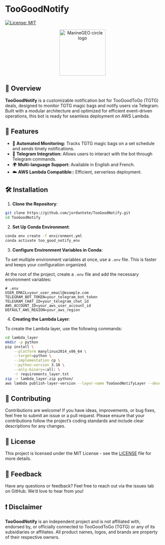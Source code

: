# TooGoodNotify 

[![License: MIT](https://img.shields.io/badge/License-MIT-blue.svg)](https://opensource.org/licenses/MIT)


<p align="center">
  <img src="https://github.com/pownedjojo/TooGoodNotify/assets/2340374/f62f2f94-957d-4279-8c77-3214b687299b" alt="MarineGEO circle logo" style="height: 150px; width:150px;"/>
</p>


## 📌 Overview

**TooGoodNotify** is a customizable notification bot for TooGoodToGo (TGTG) deals, designed to monitor TGTG magic bags and notify users via Telegram. Built with a modular architecture and optimized for efficient event-driven operations, this bot is ready for seamless deployment on AWS Lambda.

## 🚀 Features

- 🔄 **Automated Monitoring:** Tracks TGTG magic bags on a set schedule and sends timely notifications.
- 💬 **Telegram Integration:** Allows users to interact with the bot through Telegram commands.
- 🌍 **Multi-language Support:** Available in English and French.
- ☁️ **AWS Lambda Compatible::** Efficient, serverless deployment.


## 🛠️ Installation

1. **Clone the Repository**:
  ```sh
  git clone https://github.com/jordantete/TooGoodNotify.git
  cd TooGoodNotify
  ```

2. **Set Up Conda Environment**:
  ```sh
  conda env create -f environment.yml
  conda activate too_good_notify_env
  ```

3. **Configure Environment Variables in Conda**:

To set multiple environment variables at once, use a `.env` file. This is faster and keeps your configuration organized.

At the root of the project, create a `.env` file and add the necessary environment variables:

  ```plaintext
  # .env
  USER_EMAIL=your_user_email@example.com
  TELEGRAM_BOT_TOKEN=your_telegram_bot_token
  TELEGRAM_CHAT_ID=your_telegram_chat_id
  AWS_ACCOUNT_ID=your_aws_user_account_id
  DEFAULT_AWS_REGION=your_aws_region
  ```

4. **Creating the Lambda Layer**:

To create the Lambda layer, use the following commands:

  ```sh
  cd lambda_layer
  mkdir -p python
  pip install \
      --platform manylinux2014_x86_64 \
      --target=python \
      --implementation cp \
      --python-version 3.10 \
      --only-binary=:all: \
      -r requirements_layer.txt
  zip -r lambda_layer.zip python/
  aws lambda publish-layer-version --layer-name TooGoodNotifyLayer --description "Layer for dependencies" --zip-file fileb://lambda_layer.zip --compatible-runtimes python3.10
  ```

## 🤝 Contributing

Contributions are welcome! If you have ideas, improvements, or bug fixes, feel free to submit an issue or a pull request. Please ensure that your contributions follow the project’s coding standards and include clear descriptions for any changes.

## 📄 License

This project is licensed under the MIT License - see the [LICENSE](./LICENSE.txt) file for more details.

## 👀 Feedback

Have any questions or feedback? Feel free to reach out via the issues tab on GitHub. We’d love to hear from you!

## ❗ Disclaimer

**TooGoodNotify** is an independent project and is not affiliated with, endorsed by, or officially connected to TooGoodToGo (TGTG) or any of its subsidiaries or affiliates. All product names, logos, and brands are property of their respective owners.
